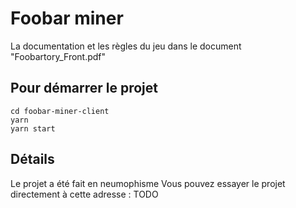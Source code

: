 # Foobar miner

La documentation et les règles du jeu dans le document "Foobartory_Front.pdf"

## Pour démarrer le projet

```
cd foobar-miner-client
yarn
yarn start
```

## Détails

Le projet a été fait en neumophisme
Vous pouvez essayer le projet directement à cette adresse : TODO
